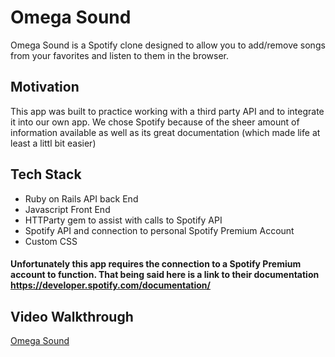 # Omega Sound
 Omega Sound is a Spotify clone designed to allow you to add/remove songs from your favorites and listen to them in the browser.
 
 ## Motivation 
  This app was built to practice working with a third party API and to integrate it into our own app. We chose Spotify because of the sheer amount of information available as well as its great documentation (which made life at least a littl bit easier)
  
 ## Tech Stack
* Ruby on Rails API back End
* Javascript Front End
* HTTParty gem to assist with calls to Spotify API
* Spotify API and connection to personal Spotify Premium Account
* Custom CSS

#### Unfortunately this app requires the connection to a Spotify Premium account to function. That being said here is a link to their documentation https://developer.spotify.com/documentation/

## Video Walkthrough
[Omega Sound](https://youtu.be/0NdE8NHnDJ8)
